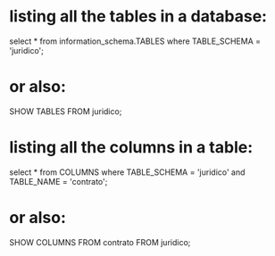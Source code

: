 
# listing all the tables in a database:
select * from information_schema.TABLES where TABLE_SCHEMA = 'juridico';

# or also:
SHOW TABLES FROM juridico;



# listing all the columns in a table:
select * from COLUMNS where TABLE_SCHEMA = 'juridico' and TABLE_NAME = 'contrato';

# or also:
SHOW COLUMNS FROM contrato FROM juridico;